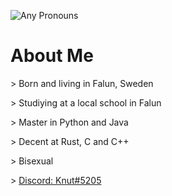 
![Any Pronouns](https://img.shields.io/badge/Prounouns-Any-red)

# About Me
\> Born and living in Falun, Sweden

\> Studiying at a local school in Falun

\> Master in Python and Java

\> Decent at Rust, C and C++

\> Bisexual

\> [Discord: Knut#5205](https://discord.com/users/604967311773925377)


